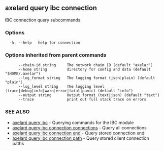 ## axelard query ibc connection

IBC connection query subcommands

### Options

```
  -h, --help   help for connection
```

### Options inherited from parent commands

```
      --chain-id string     The network chain ID (default "axelar")
      --home string         directory for config and data (default "$HOME/.axelar")
      --log_format string   The logging format (json|plain) (default "plain")
      --log_level string    The logging level (trace|debug|info|warn|error|fatal|panic) (default "info")
      --output string       Output format (text|json) (default "text")
      --trace               print out full stack trace on errors
```

### SEE ALSO

* [axelard query ibc](axelard_query_ibc.md)	 - Querying commands for the IBC module
* [axelard query ibc connection connections](axelard_query_ibc_connection_connections.md)	 - Query all connections
* [axelard query ibc connection end](axelard_query_ibc_connection_end.md)	 - Query stored connection end
* [axelard query ibc connection path](axelard_query_ibc_connection_path.md)	 - Query stored client connection paths

